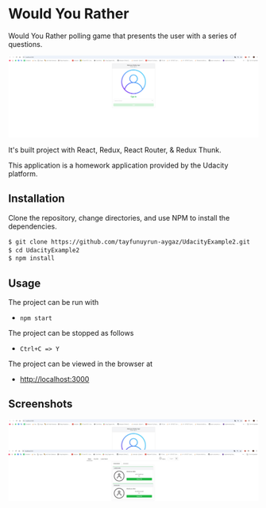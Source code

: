 
# Would You Rather
Would You Rather  polling game that presents the user with a series of questions.

![screenshot #1](docs/login.jpg)

It's built project with React, Redux, React Router, & Redux Thunk.

This application is a homework application provided by the Udacity platform.

## Installation

Clone the repository, change directories, and use NPM to install the dependencies.

```bash
$ git clone https://github.com/tayfunuyrun-aygaz/UdacityExample2.git
$ cd UdacityExample2
$ npm install
```


## Usage

The project can be run with

- `npm start`

The project can be stopped as follows

- `Ctrl+C => Y`

The project can be viewed in the browser at

- [http://localhost:3000](http://localhost:3000)

## Screenshots

![screenshot #2](docs/run.jpg)